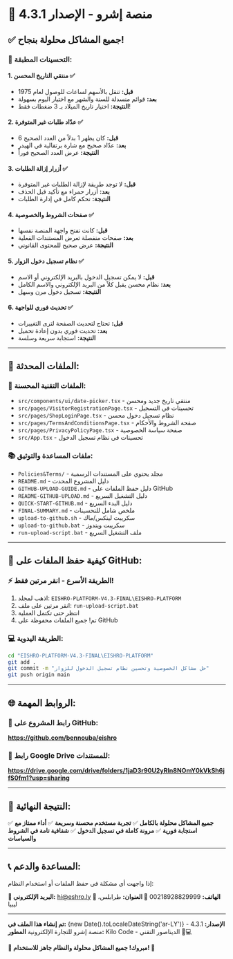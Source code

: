 # 🚀 منصة إشرو - الإصدار 4.3.1

## ✅ جميع المشاكل محلولة بنجاح!

### 🎯 التحسينات المطبقة:

#### 1. **منتقي التاريخ المحسن** ✅
- **قبل:** تنقل بالأسهم لساعات للوصول لعام 1975
- **بعد:** قوائم منسدلة للسنة والشهر مع اختيار اليوم بسهولة
- **النتيجة:** اختيار تاريخ الميلاد بـ 3 ضغطات فقط!

#### 2. **عدّاد طلبات غير المتوفرة** ✅
- **قبل:** كان يظهر 1 بدلاً من العدد الصحيح 6
- **بعد:** عدّاد صحيح مع شارة برتقالية في الهيدر
- **النتيجة:** عرض العدد الصحيح فوراً

#### 3. **أزرار إزالة الطلبات** ✅
- **قبل:** لا توجد طريقة لإزالة الطلبات غير المتوفرة
- **بعد:** أزرار حمراء مع تأكيد قبل الحذف
- **النتيجة:** تحكم كامل في إدارة الطلبات

#### 4. **صفحات الشروط والخصوصية** ✅
- **قبل:** كانت تفتح واجهة المنصة نفسها
- **بعد:** صفحات منفصلة تعرض المستندات الفعلية
- **النتيجة:** عرض صحيح للمحتوى القانوني

#### 5. **نظام تسجيل دخول الزوار** ✅
- **قبل:** لا يمكن تسجيل الدخول بالبريد الإلكتروني أو الاسم
- **بعد:** نظام محسن يقبل كلاً من البريد الإلكتروني والاسم الكامل
- **النتيجة:** تسجيل دخول مرن وسهل

#### 6. **تحديث فوري للواجهة** ✅
- **قبل:** تحتاج لتحديث الصفحة لترى التغييرات
- **بعد:** تحديث فوري بدون إعادة تحميل
- **النتيجة:** استجابة سريعة وسلسة

---

## 📁 الملفات المحدثة:

### 🔧 الملفات التقنية المحسنة:
- `src/components/ui/date-picker.tsx` - منتقي تاريخ جديد ومحسن
- `src/pages/VisitorRegistrationPage.tsx` - تحسينات في التسجيل
- `src/pages/ShopLoginPage.tsx` - نظام تسجيل دخول محسن
- `src/pages/TermsAndConditionsPage.tsx` - صفحة الشروط والأحكام
- `src/pages/PrivacyPolicyPage.tsx` - صفحة سياسة الخصوصية
- `src/App.tsx` - تحسينات في نظام تسجيل الدخول

### 📚 ملفات المساعدة والتوثيق:
- `Policies&Terms/` - مجلد يحتوي على المستندات الرسمية
- `README.md` - دليل المشروع المحدث
- `GITHUB-UPLOAD-GUIDE.md` - دليل حفظ الملفات على GitHub
- `README-GITHUB-UPLOAD.md` - دليل التشغيل السريع
- `QUICK-START-GITHUB.md` - دليل البدء السريع
- `FINAL-SUMMARY.md` - ملخص شامل للتحسينات
- `upload-to-github.sh` - سكريبت لينكس/ماك
- `upload-to-github.bat` - سكريبت ويندوز
- `run-upload-script.bat` - ملف التشغيل السريع

---

## 🚀 كيفية حفظ الملفات على GitHub:

### ⚡ الطريقة الأسرع - انقر مرتين فقط!
1. اذهب لمجلد: `EISHRO-PLATFORM-V4.3-FINAL\EISHRO-PLATFORM`
2. انقر مرتين على ملف: `run-upload-script.bat`
3. انتظر حتى تكتمل العملية
4. تم! جميع الملفات محفوظة على GitHub

### 💻 الطريقة اليدوية:
```bash
cd "EISHRO-PLATFORM-V4.3-FINAL\EISHRO-PLATFORM"
git add .
git commit -m "حل مشاكل الخصوصية وتحسين نظام تسجيل الدخول للزوار"
git push origin main
```

---

## 🌐 الروابط المهمة:

### 📂 رابط المشروع على GitHub:
**https://github.com/bennouba/eishro**

### 📄 رابط Google Drive للمستندات:
**https://drive.google.com/drive/folders/1jaD3r90U2yRIn8NOmY0kVkSh6jfS0fm1?usp=sharing**

---

## 🎊 النتيجة النهائية:

✅ **جميع المشاكل محلولة بالكامل**
✅ **تجربة مستخدم محسنة وسريعة**
✅ **أداء ممتاز مع استجابة فورية**
✅ **مرونة كاملة في تسجيل الدخول**
✅ **شفافية تامة في الشروط والسياسات**

---

## 📞 المساعدة والدعم:

إذا واجهت أي مشكلة في حفظ الملفات أو استخدام النظام:

**📧 البريد الإلكتروني:** hi@eshro.ly
**📱 الهاتف:** 00218928829999
**📍 العنوان:** طرابلس، ليبيا

---

**تم إنشاء هذا الملف في:** {new Date().toLocaleDateString('ar-LY')}
**الإصدار:** 4.3.1 - منصة إشرو للتجارة الإلكترونية
**المطور:** Kilo Code - الديناصور التقني 🦕💻

**🎊 مبروك! جميع المشاكل محلولة والنظام جاهز للاستخدام! 🎊**